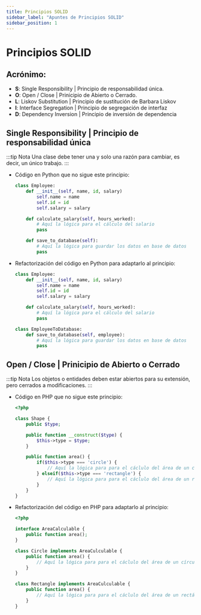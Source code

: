 ```yaml
---
title: Principios SOLID
sidebar_label: "Apuntes de Principios SOLID"
sidebar_position: 1
---
```


# Principios SOLID
## Acrónimo:
+ **S**: Single Responsibility | Principio de responsabilidad única.
+ **O**: Open / Close | Prinicipio de Abierto o Cerrado.
+ **L**: Liskov Substitution | Principio de sustitución de Barbara Liskov
+ **I**: Interface Segregation | Principio de segregación de interfaz
+ **D**: Dependency Inversion | Principio de inversión de dependencia


## Single Responsibility | Principio de responsabilidad única
:::tip Nota
Una clase debe tener una y solo una razón para cambiar, es decir, un único trabajo.
:::
+ Código en Python que no sigue este principio:
    ```py
    class Employee:
        def __init__(self, name, id, salary)
            self.name = name
            self.id = id
            self.salary = salary

        def calculate_salary(self, hours_worked):
            # Aquí la lógica para el cálculo del salario
            pass

        def save_to_database(self):
            # Aquí la lógica para guardar los datos en base de datos
            pass
    ```
+ Refactorización del código en Python para adaptarlo al principio:
    ```py
    class Employee:
        def __init__(self, name, id, salary)
            self.name = name
            self.id = id
            self.salary = salary

        def calculate_salary(self, hours_worked):
            # Aquí la lógica para el cálculo del salario
            pass

    class EmployeeToDatabase:
        def save_to_database(self, employee):
            # Aquí la lógica para guardar los datos en base de datos
            pass
    ```

## Open / Close | Prinicipio de Abierto o Cerrado
:::tip Nota
Los objetos o entidades deben estar abiertos para su extensión, pero cerrados a modificaciones.
:::    
+ Código en PHP que no sigue este principio:
    ```php
    <?php

    class Shape {
        public $type;

        public function __construct($type) {
            $this->type = $type;
        }

        public function area() {
            if($this->type === 'circle') {
                // Aquí la lógica para para el cáclulo del área de un círculo
            } elseif($this->type === 'rectangle') {
                // Aquí la lógica para para el cáclulo del área de un rectángulo
            }
        }
    }
    ```
+ Refactorización del código en PHP para adaptarlo al principio:
    ```php
    <?php

    interface AreaCalculable {
        public function area();
    }

    class Circle implements AreaCulculable {
        public function area() {
            // Aquí la lógica para para el cáclulo del área de un círculo
        }
    }

    class Rectangle implements AreaCulculable {
        public function area() {
            // Aquí la lógica para para el cáclulo del área de un rectángulo
        }
    }
    ```